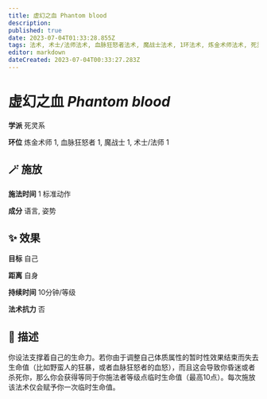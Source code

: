 ```yaml
---
title: 虚幻之血 Phantom blood
description: 
published: true
date: 2023-07-04T01:33:28.855Z
tags: 法术, 术士/法师法术, 血脉狂怒者法术, 魔战士法术, 1环法术, 炼金术师法术, 死灵系
editor: markdown
dateCreated: 2023-07-04T00:33:27.283Z
---
```


# **虚幻之血** *Phantom blood*

**学派** 死灵系 

**环位** 炼金术师 1, 血脉狂怒者 1, 魔战士 1, 术士/法师 1

## 🪄 施放

**施法时间** 1 标准动作

**成分** 语言, 姿势

## ✨ 效果 

**目标** 自己 

**距离** 自身  

**持续时间** 10分钟/等级 

**法术抗力** 否

## 📖 描述

你设法支撑着自己的生命力。若你由于调整自己体质属性的暂时性效果结束而失去生命值（比如野蛮人的狂暴，或者血脉狂怒者的血怒），而且这会导致你昏迷或者杀死你，那么你会获得等同于你施法者等级点临时生命值（最高10点）。每次施放该法术仅会赋予你一次临时生命值。
    